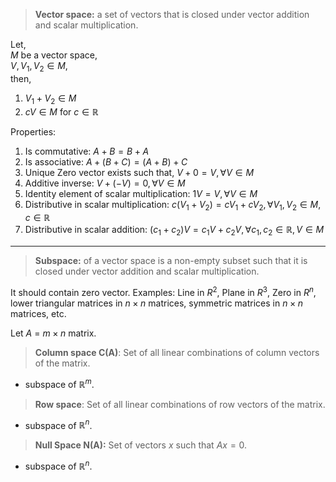 > **Vector space:** a set of vectors that is closed under vector addition and scalar multiplication.

Let,  
$M$ be a vector space,  
$V, V_1, V_2 \in M$,  
then,  
1. $V_1+V_2 \in M$
2. $cV \in M$ for $c \in \mathbb{R}$

Properties:
1. Is commutative: $A+B=B+A$
2. Is associative: $A+(B+C)=(A+B)+C$
3. Unique Zero vector exists such that, $V+0=V, \forall V \in M$
4. Additive inverse: $V+(-V)=0, \forall V \in M$
5. Identity element of scalar multiplication: $1V=V, \forall V \in M$
6. Distributive in scalar multiplication: $c(V_1+V_2)=cV_1+cV_2, \forall V_1,V_2 \in M, c \in \mathbb{R}$
7. Distributive in scalar addition: $(c_1+c_2)V=c_1V+c_2V, \forall c_1,c_2 \in \mathbb{R}, V \in M$

----

> **Subspace:** of a vector space is a non-empty subset such that it is closed under vector addition and scalar multiplication.

It should contain zero vector.
Examples: Line in $R^2$, Plane in $R^3$, Zero in $R^n$, lower triangular matrices in $n \times n$ matrices, symmetric matrices in $n \times n$ matrices, etc.

Let $A$ = $m \times n$ matrix.  

> **Column space C(A)**: Set of all linear combinations of column vectors of the matrix.
- subspace of $\mathbb{R}^m$.


> **Row space**: Set of all linear combinations of row vectors of the matrix.
- subspace of $\mathbb{R}^n$.

> **Null Space N(A):** Set of vectors $x$ such that $Ax=0$.
- subspace of $\mathbb{R}^n$.

